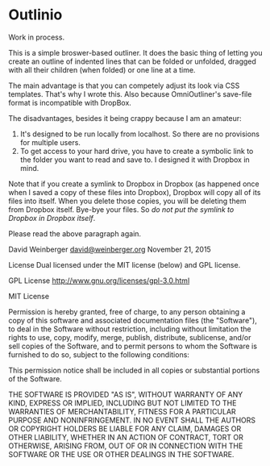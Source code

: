 # Outlinio

Work in process.

This is a simple broswer-based outliner. It does the basic thing of letting you create an outline of indented lines that can be folded or unfolded, dragged with all their children (when folded) or one line at a time.

The main advantage is that you can competely adjust its look via CSS templates. That's why I wrote this. Also because OmniOutliner's save-file format is incompatible with DropBox.

The disadvantages, besides it being crappy because I am an amateur:

1. It's designed to be run locally from localhost. So there are no provisions for multiple users.
2. To get access to your hard drive, you have to create a symbolic link to the folder you want to read and save to. I designed it with Dropbox in mind.

Note that if you create a symlink to Dropbox in Dropbox (as happened once when I saved a copy of these files into Dropbox), Dropbox will copy all of its files into itself. When you delete those copies, you will be deleting them from Dropbox itself. Bye-bye your files. So *do not put the symlink to Dropbox in Dropbox itself*.

Please read the above paragraph again.

David Weinberger
david@weinberger.org
November 21, 2015

License
Dual licensed under the MIT license (below) and GPL license.

GPL License
http://www.gnu.org/licenses/gpl-3.0.html

MIT License

Permission is hereby granted, free of charge, to any person obtaining a copy of this software and associated documentation files (the "Software"), to deal in the Software without restriction, including without limitation the rights to use, copy, modify, merge, publish, distribute, sublicense, and/or sell copies of the Software, and to permit persons to whom the Software is furnished to do so, subject to the following conditions:

This permission notice shall be included in all copies or substantial portions of the Software.

THE SOFTWARE IS PROVIDED "AS IS", WITHOUT WARRANTY OF ANY KIND, EXPRESS OR IMPLIED, INCLUDING BUT NOT LIMITED TO THE WARRANTIES OF MERCHANTABILITY, FITNESS FOR A PARTICULAR PURPOSE AND NONINFRINGEMENT. IN NO EVENT SHALL THE AUTHORS OR COPYRIGHT HOLDERS BE LIABLE FOR ANY CLAIM, DAMAGES OR OTHER LIABILITY, WHETHER IN AN ACTION OF CONTRACT, TORT OR OTHERWISE, ARISING FROM, OUT OF OR IN CONNECTION WITH THE SOFTWARE OR THE USE OR OTHER DEALINGS IN THE SOFTWARE.

